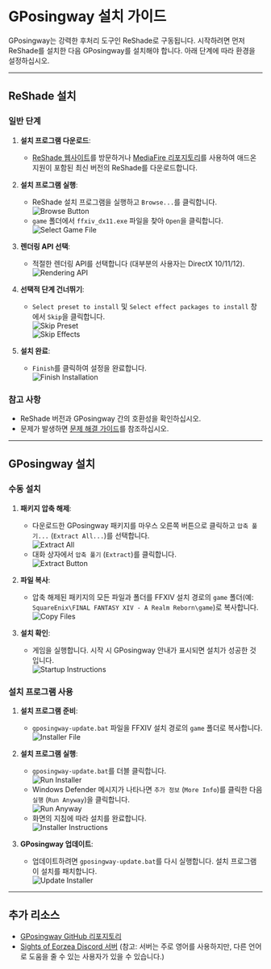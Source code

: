 # GPosingway 설치 가이드

GPosingway는 강력한 후처리 도구인 ReShade로 구동됩니다. 시작하려면 먼저 ReShade를 설치한 다음 GPosingway를 설치해야 합니다. 아래 단계에 따라 환경을 설정하십시오.

---

## ReShade 설치

### 일반 단계
1. **설치 프로그램 다운로드**:
    - [ReShade 웹사이트](https://reshade.me)를 방문하거나 [MediaFire 리포지토리](https://www.mediafire.com/folder/reshade_versions)를 사용하여 애드온 지원이 포함된 최신 버전의 ReShade를 다운로드합니다.

2. **설치 프로그램 실행**:
    - ReShade 설치 프로그램을 실행하고 `Browse...`를 클릭합니다.  
        ![Browse Button](https://github.com/gposingway/gposingway/assets/18711130/6a57b0d1-5684-441b-94b3-01254d38095a)
    - `game` 폴더에서 `ffxiv_dx11.exe` 파일을 찾아 `Open`을 클릭합니다.  
        ![Select Game File](https://github.com/gposingway/gposingway/assets/18711130/433815f2-3648-4efd-b8c3-18786bd1a657)

3. **렌더링 API 선택**:
    - 적절한 렌더링 API를 선택합니다 (대부분의 사용자는 DirectX 10/11/12).  
        ![Rendering API](https://github.com/gposingway/gposingway/assets/18711130/45358023-2100-455c-9619-7c04f5487b4d)

4. **선택적 단계 건너뛰기**:
    - `Select preset to install` 및 `Select effect packages to install` 창에서 `Skip`을 클릭합니다.  
        ![Skip Preset](https://github.com/gposingway/gposingway/assets/18711130/c458f994-5b5e-495f-9c4e-04122a63b4a6)  
        ![Skip Effects](https://github.com/gposingway/gposingway/assets/18711130/0ff6a3ae-32f4-408a-935a-db9c8d30fb89)

5. **설치 완료**:
    - `Finish`를 클릭하여 설정을 완료합니다.  
        ![Finish Installation](https://github.com/gposingway/gposingway/assets/18711130/9ab2bf1f-a809-4130-aea7-0f767e8dbe84)

### 참고 사항
- ReShade 버전과 GPosingway 간의 호환성을 확인하십시오.  
- 문제가 발생하면 [문제 해결 가이드](troubleshooting.ko.md)를 참조하십시오.

---

## GPosingway 설치

### 수동 설치
1. **패키지 압축 해제**:
    - 다운로드한 GPosingway 패키지를 마우스 오른쪽 버튼으로 클릭하고 `압축 풀기...` (`Extract All...`)를 선택합니다.  
        ![Extract All](https://github.com/gposingway/gposingway/assets/18711130/7968f27b-f5b5-4c1c-ba07-5911a8f7a79e)
    - 대화 상자에서 `압축 풀기` (`Extract`)를 클릭합니다.  
        ![Extract Button](https://github.com/gposingway/gposingway/assets/18711130/7d3c3978-355e-4b0e-9a74-c64ab2318f65)

2. **파일 복사**:
    - 압축 해제된 패키지의 모든 파일과 폴더를 FFXIV 설치 경로의 `game` 폴더(예: `SquareEnix\FINAL FANTASY XIV - A Realm Reborn\game`)로 복사합니다.  
        ![Copy Files](https://github.com/gposingway/gposingway/assets/18711130/5654b154-4599-4623-94f2-d177c5668a18)

3. **설치 확인**:
    - 게임을 실행합니다. 시작 시 GPosingway 안내가 표시되면 설치가 성공한 것입니다.  
        ![Startup Instructions](https://github.com/gposingway/gposingway/assets/18711130/65ef0e5f-f49e-4903-9105-acd9bb9c41e9)

### 설치 프로그램 사용
1. **설치 프로그램 준비**:
    - `gposingway-update.bat` 파일을 FFXIV 설치 경로의 `game` 폴더로 복사합니다.  
        ![Installer File](https://github.com/gposingway/gposingway/assets/18711130/ab2da9d6-bf6c-4c15-bf44-20a8ddae69a1)

2. **설치 프로그램 실행**:
    - `gposingway-update.bat`를 더블 클릭합니다.  
        ![Run Installer](https://github.com/gposingway/gposingway/assets/18711130/9cf1ac93-20b7-41f3-b17e-4e44babb59fc)
    - Windows Defender 메시지가 나타나면 `추가 정보` (`More Info`)를 클릭한 다음 `실행` (`Run Anyway`)을 클릭합니다.  
        ![Run Anyway](https://github.com/gposingway/gposingway/assets/18711130/a47d0795-caa3-4a7e-a9f8-75d7b2d8961e)
    - 화면의 지침에 따라 설치를 완료합니다.  
        ![Installer Instructions](https://github.com/gposingway/gposingway/assets/18711130/57dbca2b-be15-4e7a-af70-ec97fbe3e03a)

3. **GPosingway 업데이트**:
    - 업데이트하려면 `gposingway-update.bat`를 다시 실행합니다. 설치 프로그램이 설치를 패치합니다.  
        ![Update Installer](https://github.com/gposingway/gposingway/assets/18711130/6dc7431a-9793-46b3-9889-434b645bac8e)

---

## 추가 리소스
- [GPosingway GitHub 리포지토리](https://github.com/gposingway/gposingway)
- [Sights of Eorzea Discord 서버](https://discord.com/servers/sights-of-eorzea-1124828911700811957) (참고: 서버는 주로 영어를 사용하지만, 다른 언어로 도움을 줄 수 있는 사용자가 있을 수 있습니다.)
